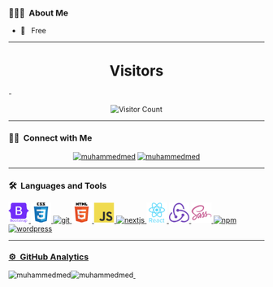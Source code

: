 
### 👨🏻‍💻 &nbsp;About Me

- 🤔 &nbsp; Free 
  

---
<h1 align="center"> Visitors </h1>

-<p align="center">![Visitor Count](https://profile-counter.glitch.me/muhammedmed/count.svg)</p>

---

### 🤝🏻 &nbsp;Connect with Me 

<p align="center">
<a href="https://www.linkedin.com/in/muhammedemindagdelen/" target="blank"><img align="center" src="https://cdn.worldvectorlogo.com/logos/linkedin-icon.svg" alt="muhammedmed" height="30" width="40" /></a>
  <a href="https://www.hackerrank.com/muhammedmed" target="blank"><img  bacground-color="blue" align="center" src="https://cdn.worldvectorlogo.com/logos/hackerrank.svg" alt="muhammedmed" height="30" width="40" /></a>
</p>

---

### 🛠 &nbsp;Languages and Tools

<p align="left"><a href="https://getbootstrap.com" target="_blank" rel="noreferrer"> <img src="https://raw.githubusercontent.com/devicons/devicon/master/icons/bootstrap/bootstrap-plain-wordmark.svg" alt="bootstrap" width="40" height="40"/> </a> <a href="https://www.w3schools.com/css/" target="_blank" rel="noreferrer"> <img src="https://raw.githubusercontent.com/devicons/devicon/master/icons/css3/css3-original-wordmark.svg" alt="css3" width="40" height="40"/> </a> <a href="https://git-scm.com/" target="_blank" rel="noreferrer"> <img src="https://www.vectorlogo.zone/logos/git-scm/git-scm-icon.svg" alt="git" width="40" height="40"/> </a>  <a href="https://www.w3.org/html/" target="_blank" rel="noreferrer"> <img src="https://raw.githubusercontent.com/devicons/devicon/master/icons/html5/html5-original-wordmark.svg" alt="html5" width="40" height="40"/> </a> <a href="https://developer.mozilla.org/en-US/docs/Web/JavaScript" target="_blank" rel="noreferrer"> <img src="https://raw.githubusercontent.com/devicons/devicon/master/icons/javascript/javascript-original.svg" alt="javascript" width="40" height="40"/> </a> <a href="https://nextjs.org/" target="_blank" rel="noreferrer"> <img src="https://cdn.worldvectorlogo.com/logos/nextjs-2.svg" alt="nextjs" width="40" height="40"/> </a>  <a href="https://reactjs.org/" target="_blank" rel="noreferrer"> <img src="https://raw.githubusercontent.com/devicons/devicon/master/icons/react/react-original-wordmark.svg" alt="react" width="40" height="40"/> </a> <a href="https://redux.js.org" target="_blank" rel="noreferrer"> <img src="https://raw.githubusercontent.com/devicons/devicon/master/icons/redux/redux-original.svg" alt="redux" width="40" height="40"/> </a> <a href="https://sass-lang.com" target="_blank" rel="noreferrer"> <img src="https://raw.githubusercontent.com/devicons/devicon/master/icons/sass/sass-original.svg" alt="sass" width="40" height="40"/> </a> <a href="https://www.npmjs.com/" target="_blank" rel="noreferrer"> <img src="https://cdn.jsdelivr.net/gh/devicons/devicon/icons/npm/npm-original-wordmark.svg" alt="npm" width="40" height="40"/> <a href="https://wordpress.com/tr/" target="_blank" rel="noreferrer"> <img src="https://cdn.jsdelivr.net/gh/devicons/devicon/icons/wordpress/wordpress-original.svg" alt="wordpress" width="40" height="40"/> </p>
  
---

### ⚙️ &nbsp;GitHub Analytics
  
<p><img align="left" src="https://github-readme-stats.vercel.app/api/top-langs?username=muhammedmed&show_icons=true&theme=tokyonight&locale=en&layout=compact" alt="muhammedmed" /> </p> <p>&nbsp;<img align="left" src="https://github-readme-stats.vercel.app/api?username=muhammedmed&show_icons=true&theme=tokyonight&locale=en" alt="muhammedmed" /></p>

